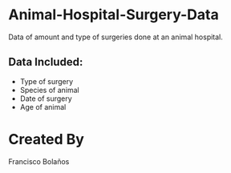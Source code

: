 # Animal-Hospital-Surgery-Data

Data of amount and type of surgeries done at an animal hospital.

## Data Included:

- Type of surgery
- Species of animal
- Date of surgery
- Age of animal

# Created By

Francisco Bolaños
